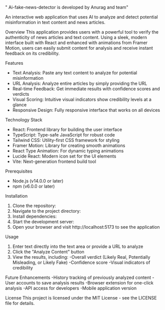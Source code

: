 " Ai-fake-news-detector is developed by Anurag and team"

An interactive web application that uses AI to analyze and detect potential misinformation in text content and news articles.

Overview
This application provides users with a powerful tool to verify the authenticity of news articles and text content. Using a sleek, modern interface built with React and enhanced with animations from Framer Motion, users can easily submit content for analysis and receive instant feedback on its credibility.

Features
- Text Analysis: Paste any text content to analyze for potential misinformation
- URL Analysis: Analyze entire articles by simply providing the URL
- Real-time Feedback: Get immediate results with confidence scores and verdicts
- Visual Scoring: Intuitive visual indicators show credibility levels at a glance
- Responsive Design: Fully responsive interface that works on all devices


Technology Stack
- React: Frontend library for building the user interface
- TypeScript: Type-safe JavaScript for robust code
- Tailwind CSS: Utility-first CSS framework for styling
- Framer Motion: Library for creating smooth animations
- React Type Animation: For dynamic typing animations
- Lucide React: Modern icon set for the UI elements
- Vite: Next-generation frontend build tool

Prerequisites
- Node.js (v14.0.0 or later)
- npm (v6.0.0 or later)


Installation
1) Clone the repository:
2) Navigate to the project directory:
3) Install dependencies:
4) Start the development server:
5) Open your browser and visit http://localhost:5173 to see the application


Usage
1) Enter text directly into the text area or provide a URL to analyze
2) Click the "Analyze Content" button
3) View the results, including:
-Overall verdict (Likely Real, Potentially Misleading, or Likely Fake)
-Confidence score
-Visual indicators of credibility


Future Enhancements
-History tracking of previously analyzed content
-User accounts to save analysis results
-Browser extension for one-click analysis
-API access for developers
-Mobile application version


License
This project is licensed under the MIT License - see the LICENSE file for details.
